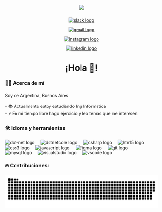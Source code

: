 <div align="center">
  <img height="150" src="https://media3.giphy.com/media/qgQUggAC3Pfv687qPC/giphy.gif?cid=ecf05e47fkxqv6wichb8jawo97n5adaj7sw9jpdqykador12&ep=v1_gifs_search&rid=giphy.gif&ct=g"  />
</div>

###

<div align="center">
  <a href="https://app.slack.com/client/T010BSY9ZMJ/C050WH55PQR/thread/C050WH55PQR-1680220277.138829"><img src="https://img.shields.io/static/v1?message=Slack&logo=slack&label=&color=4A154B&logoColor=white&labelColor=&style=for-the-badge" height="25" alt="slack logo" href="http://www.lostejos.com"/></a>

  <a href="http://www.lostejos.com"><img src="https://img.shields.io/static/v1?message=Gmail&logo=gmail&label=&color=D14836&logoColor=white&labelColor=&style=for-the-badge" height="25" alt="gmail logo"  /></a>

  <a href="https://www.instagram.com/juanlorenzoalba/"><img src="https://img.shields.io/static/v1?message=Instagram&logo=instagram&label=&color=E4405F&logoColor=white&labelColor=&style=for-the-badge" height="25" alt="instagram logo"  /></a>

  <a href="https://ar.linkedin.com/"><img src="https://img.shields.io/static/v1?message=LinkedIn&logo=linkedin&label=&color=0077B5&logoColor=white&labelColor=&style=for-the-badge" height="25" alt="linkedin logo"  /></a>
</div>

###

<h1 align="center">¡Hola 👋!</h1>

###

<h3 align="left">👩‍💻 Acerca de mí</h3>

###

<p align="left">Soy de Argentina, Buenos Aires<br><br>- 📚 Actualmente estoy estudiando Ing Informatica<br>- ⚡ En mi tiempo libre hago ejercicio y leo temas que me interesen</p>

###

<h3 align="left">🛠 Idioma y herramientas</h3>

###

<div align="left">
  <img src="https://cdn.jsdelivr.net/gh/devicons/devicon/icons/dot-net/dot-net-plain-wordmark.svg" height="40" alt="dot-net logo"  />
  <img width="12" />
  <img src="https://cdn.jsdelivr.net/gh/devicons/devicon/icons/dotnetcore/dotnetcore-original.svg" height="40" alt="dotnetcore logo"  />
  <img width="12" />
  <img src="https://cdn.jsdelivr.net/gh/devicons/devicon/icons/csharp/csharp-original.svg" height="40" alt="csharp logo"  />
  <img width="12" />
  <img src="https://cdn.jsdelivr.net/gh/devicons/devicon/icons/html5/html5-original.svg" height="40" alt="html5 logo"  />
  <img width="12" />
  <img src="https://cdn.jsdelivr.net/gh/devicons/devicon/icons/css3/css3-original.svg" height="40" alt="css3 logo"  />
  <img width="12" />
  <img src="https://cdn.jsdelivr.net/gh/devicons/devicon/icons/javascript/javascript-original.svg" height="40" alt="javascript logo"  />
  <img width="12" />
  <img src="https://cdn.jsdelivr.net/gh/devicons/devicon/icons/figma/figma-original.svg" height="40" alt="figma logo"  />
  <img width="12" />
  <img src="https://cdn.jsdelivr.net/gh/devicons/devicon/icons/git/git-original.svg" height="40" alt="git logo"  />
  <img width="12" />
  <img src="https://cdn.jsdelivr.net/gh/devicons/devicon/icons/mysql/mysql-original.svg" height="40" alt="mysql logo"  />
  <img width="12" />
  <img src="https://cdn.jsdelivr.net/gh/devicons/devicon/icons/visualstudio/visualstudio-plain.svg" height="40" alt="visualstudio logo"  />
  <img width="12" />
  <img src="https://cdn.jsdelivr.net/gh/devicons/devicon/icons/vscode/vscode-original.svg" height="40" alt="vscode logo"  />
</div>

###

<h3 align="left">🔥 Contribuciones:</h3>

###

<img src="https://raw.githubusercontent.com/juanlorenzoalba/juanlorenzoalba/output/snake.svg" alt="Snake animation" />

###
